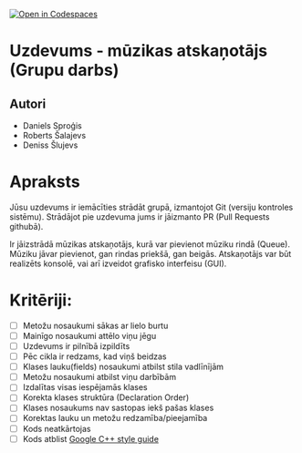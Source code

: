 [![Open in Codespaces](https://classroom.github.com/assets/launch-codespace-f4981d0f882b2a3f0472912d15f9806d57e124e0fc890972558857b51b24a6f9.svg)](https://classroom.github.com/open-in-codespaces?assignment_repo_id=9864773)
# Uzdevums - mūzikas atskaņotājs (Grupu darbs)

## Autori
- Daniels Sproģis
- Roberts Šalajevs
- Deniss Šlujevs

# Apraksts

Jūsu uzdevums ir iemācīties strādāt grupā, izmantojot Git (versiju kontroles sistēmu). Strādājot pie uzdevuma jums ir jāizmanto PR (Pull Requests githubā).

Ir jāizstrādā mūzikas atskaņotājs, kurā var pievienot mūziku rindā (Queue). Mūziku jāvar pievienot, gan rindas priekšā, gan beigās. Atskaņotājs var būt realizēts konsolē, vai arī izveidot grafisko interfeisu (GUI).

# Kritēriji:

- [ ] Metožu nosaukumi sākas ar lielo burtu
- [ ] Mainīgo nosaukumi attēlo viņu jēgu
- [ ] Uzdevums ir pilnībā izpildīts
- [ ] Pēc cikla ir redzams, kad viņš beidzas
- [ ] Klases lauku(fields) nosaukumi atbilst stila vadlīnījām
- [ ] Metožu nosaukumi atbilst viņu darbībām
- [ ] Izdalītas visas iespējamās klases
- [ ] Korekta klases struktūra (Declaration Order)
- [ ] Klases nosaukums nav sastopas iekš pašas klases
- [ ] Korektas lauku un metožu redzamība/pieejamība
- [ ] Kods neatkārtojas
- [ ] Kods atblist [Google C++ style guide](https://google.github.io/styleguide/cppguide.html)

